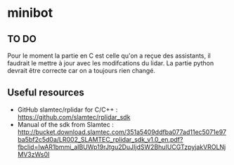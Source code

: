 # minibot

## TO DO
Pour le moment la partie en C est celle qu'on a reçue des assistants, il faudrait le mettre à jour avec les modifcations du lidar. La partie python devrait être correcte car on a toujours rien changé.

## Useful resources
* GitHub slamtec/rplidar for C/C++ : https://github.com/slamtec/rplidar_sdk
* Manual of the sdk from Slamtec : http://bucket.download.slamtec.com/351a5409ddfba077ad11ec5071e97ba5bf2c5d0a/LR002_SLAMTEC_rplidar_sdk_v1.0_en.pdf?fbclid=IwAR1bmmi_aIBUWp19rJtgu2DuJIjdSW2BhuIUCGTzpyjakVROLNjMV3zWs0I

